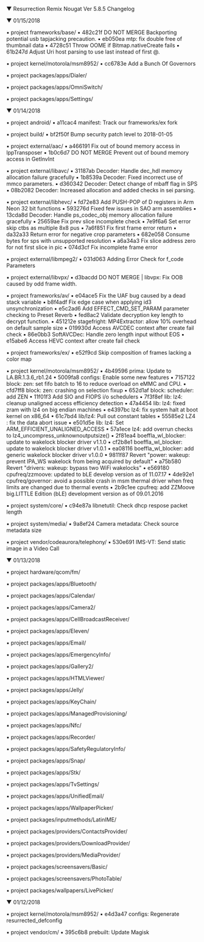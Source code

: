 
 ▼ Resurrection Remix Nougat Ver 5.8.5 Changelog


 ▼ 01/15/2018


 ▪ project frameworks/base/
 ▪ 482c21f DO NOT MERGE Backporting potential usb tapjacking precaution.
 ▪ eb050ea mtp: fix double free of thumbnail data
 ▪ 4728c51 Throw OOME if Bitmap.nativeCreate fails
 ▪ 61b247d Adjust Uri host parsing to use last instead of first @.

 ▪ project kernel/motorola/msm8952/
 ▪ cc6783e Add a Bunch Of Governors

 ▪ project packages/apps/Dialer/

 ▪ project packages/apps/OmniSwitch/

 ▪ project packages/apps/Settings/

 ▼ 01/14/2018


 ▪ project android/
 ▪ a11cac4 manifest: Track our frameworks/ex fork

 ▪ project build/
 ▪ bf2f50f Bump security patch level to 2018-01-05

 ▪ project external/aac/
 ▪ a466191 Fix out of bound memory access in lppTransposer
 ▪ 1b0c6d7 DO NOT MERGE Prevent out of bound memory access in GetInvInt

 ▪ project external/libavc/
 ▪ 31187ab Decoder: Handle dec_hdl memory allocation failure gracefully
 ▪ 1b8539a Decoder: Fixed incorrect use of mmco parameters.
 ▪ d360342 Decoder: Detect change of mbaff flag in SPS
 ▪ 08b2082 Decoder: Increased allocation and added checks in sei parsing.

 ▪ project external/libhevc/
 ▪ fd72e83 Add PUSH-POP of D registers in Arm Neon 32 bit functions
 ▪ 593276d Fixed few issues in SAO arm assemblies
 ▪ 13cda8d Decoder: Handle ps_codec_obj memory allocation failure gracefully
 ▪ 25659ae Fix prev slice incomplete check
 ▪ 7e9f6a6 Set error skip ctbs as multiple 8x8 pus
 ▪ 7a6f851 Fix first frame error return
 ▪ da32a33 Return error for negative crop parameters
 ▪ 682e058 Consume bytes for sps with unsupported resolution
 ▪ a6a34a3 Fix slice address zero for not first slice in pic
 ▪ 074d3cf Fix incomplete frame error

 ▪ project external/libmpeg2/
 ▪ 031d063 Adding Error Check for f_code Parameters

 ▪ project external/libvpx/
 ▪ d3bacdd DO NOT MERGE | libvpx: Fix OOB caused by odd frame width.

 ▪ project frameworks/av/
 ▪ e04ace5 Fix the UAF bug caused by a dead stack variable
 ▪ b8f4adf Fix edge case when applying id3 unsynchronization
 ▪ e5c2ad6 Add EFFECT_CMD_SET_PARAM parameter checking to Preset Reverb
 ▪ fed8ac2 Validate decryption key length to decrypt function.
 ▪ 451212e stagefright: MP4Extractor: allow 10% overhead on default sample size
 ▪ 019930d Access AVCDEC context after create fail check
 ▪ 86e0bb3 SoftAVCDec: Handle zero length input without EOS
 ▪ e15abe6 Access HEVC context after create fail check

 ▪ project frameworks/ex/
 ▪ e52f9cd Skip composition of frames lacking a color map

 ▪ project kernel/motorola/msm8952/
 ▪ 4b49596 prima: Update to LA.BR.1.3.6_rb1.24
 ▪ 5009fa8 configs: Enable some new features
 ▪ 7157122 block: zen: set fifo batch to 16 to reduce overload on eMMC and CPU.
 ▪ cfd7ff8 block: zen: crashing on selection fixup
 ▪ 652d1af block: scheduler: add ZEN
 ▪ 11f01f3 Add SIO and FIOPS i/o schedulers
 ▪ 7f3f8ef lib: lz4: cleanup unaligned access efficiency detection
 ▪ 47a4454 lib: lz4: fixed zram with lz4 on big endian machines
 ▪ e4397bc lz4: fix system halt at boot kernel on x86_64
 ▪ 61c7bd4 lib/lz4: Pull out constant tables
 ▪ 55585e2 LZ4 : fix the data abort issue
 ▪ e501d5e lib: lz4: Set ARM_EFFICIENT_UNALIGNED_ACCESS
 ▪ 57a1ece lz4: add overrun checks to lz4_uncompress_unknownoutputsize()
 ▪ 2f81ea4 boeffla_wl_blocker: update to wakelock blocker driver v1.1.0
 ▪ cf2b8e1 boeffla_wl_blocker: update to wakelock blocker driver v1.0.1
 ▪ ea08116 boeffla_wl_blocker: add generic wakelock blocker driver v1.0.0
 ▪ 9811f87 Revert "power: wakeup: prevent IPA_WS wakelock from being acquired by default"
 ▪ a75b580 Revert "drivers: wakeup: bypass two WiFi wakelocks"
 ▪ e569180 cpufreq/zzmoove: updated to bLE develop version as of 11.07.17
 ▪ 4de92e1 cpufreq/governor: avoid a possible crash in msm thermal driver when freq limits are changed due to thermal events
 ▪ 2b9c1ee cpufreq: add ZZMoove big.LITTLE Edition (bLE) development version as of 09.01.2016

 ▪ project system/core/
 ▪ c94e87a libnetutil: Check dhcp respose packet length

 ▪ project system/media/
 ▪ 9a8ef24 Camera metadata: Check source metadata size

 ▪ project vendor/codeaurora/telephony/
 ▪ 530e691 IMS-VT: Send static image in a Video Call

 ▼ 01/13/2018


 ▪ project hardware/qcom/fm/

 ▪ project packages/apps/Bluetooth/

 ▪ project packages/apps/Calendar/

 ▪ project packages/apps/Camera2/

 ▪ project packages/apps/CellBroadcastReceiver/

 ▪ project packages/apps/Eleven/

 ▪ project packages/apps/Email/

 ▪ project packages/apps/EmergencyInfo/

 ▪ project packages/apps/Gallery2/

 ▪ project packages/apps/HTMLViewer/

 ▪ project packages/apps/Jelly/

 ▪ project packages/apps/KeyChain/

 ▪ project packages/apps/ManagedProvisioning/

 ▪ project packages/apps/Nfc/

 ▪ project packages/apps/Recorder/

 ▪ project packages/apps/SafetyRegulatoryInfo/

 ▪ project packages/apps/Snap/

 ▪ project packages/apps/Stk/

 ▪ project packages/apps/TvSettings/

 ▪ project packages/apps/UnifiedEmail/

 ▪ project packages/apps/WallpaperPicker/

 ▪ project packages/inputmethods/LatinIME/

 ▪ project packages/providers/ContactsProvider/

 ▪ project packages/providers/DownloadProvider/

 ▪ project packages/providers/MediaProvider/

 ▪ project packages/screensavers/Basic/

 ▪ project packages/screensavers/PhotoTable/

 ▪ project packages/wallpapers/LivePicker/

 ▼ 01/12/2018


 ▪ project kernel/motorola/msm8952/
 ▪ e4d3a47 configs: Regenerate resurrected_defconfig

 ▪ project vendor/cm/
 ▪ 395c6b8 prebuilt: Update Magisk

